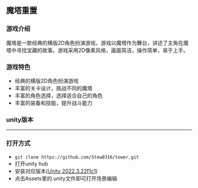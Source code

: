 ## 魔塔重置

### 游戏介绍

魔塔是一款经典的横版2D角色扮演游戏，游戏以魔塔作为舞台，讲述了主角在魔塔中寻找宝藏的故事。游戏采用2D像素风格，画面简洁，操作简单，易于上手。

### 游戏特色

- 经典的横版2D角色扮演游戏
- 丰富的关卡设计，挑战不同的魔塔
- 丰富的角色选择，选择适合自己的角色
- 丰富的装备和技能，提升战斗能力

### unity版本 
*** 
### 打开方式
- `git clone https://github.com/Stew0316/tower.git`
- 打开unity hub
- 安装对应版本([Unity 2022.3.22f1c1](https://unity.com/cn/releases/editor/whats-new/2022.3.22))
- 点击Assets里的.unity文件即可打开场景编辑
